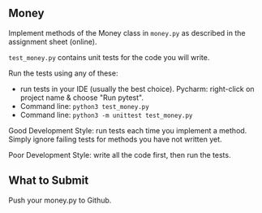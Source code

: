 ## Money

Implement methods of the Money class in `money.py` as described in the 
assignment sheet (online).

`test_money.py` contains unit tests for the code you will write.

Run the tests using any of these:

* run tests in your IDE (usually the best choice). Pycharm: right-click on project name & choose "Run pytest".
* Command line: `python3 test_money.py`
* Command line: `python3 -m unittest test_money.py`

Good Development Style: run tests each time you implement a method.
Simply ignore failing tests for methods you have not written yet.

Poor Development Style: write all the code first, then run the tests.

## What to Submit

Push your money.py to Github.
